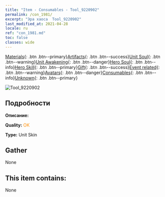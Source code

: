 ```yaml
---
title: "Item - Consumables - Tool_9220902"
permalink: /con_1981/
excerpt: "Эра хаоса  Tool_9220902"
last_modified_at: 2021-04-28
locale: ru
ref: "con_1981.md"
toc: false
classes: wide
---
```

 [Materials](/ItemsRU/){: .btn .btn--primary}[Artifacts](/ItemsRU/Artifacts/){: .btn .btn--success}[Unit Soul](/ItemsRU/UnitSoul/){: .btn .btn--warning}[Unit Awakening](/ItemsRU/UnitAwakening/){: .btn .btn--danger}[Hero Soul](/ItemsRU/HeroSoul/){: .btn .btn--info}[Hero Skill](/ItemsRU/HeroSkill/){: .btn .btn--primary}[Gift](/ItemsRU/Gift/){: .btn .btn--success}[Event related](/ItemsRU/Events/){: .btn .btn--warning}[Avatars](/ItemsRU/Avatars/){: .btn .btn--danger}[Consumables](/ItemsRU/Consumables/){: .btn .btn--info}[Unknown](/ItemsRU/Unknown/){: .btn .btn--primary}

 ![Tool_9220902](/images/u/ti_tanglangpifu.jpg)

## Подробности
 **Описание:** 

 **Quality:** <span style="color: #FF8C00">OK</span>

 **Type:** Unit Skin

## Gather

  None

## This item contains:

  None

